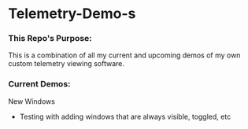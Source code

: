 # Telemetry-Demo-s

### This Repo's Purpose:
This is a combination of all my current and upcoming demos of my own custom telemetry viewing software.

### Current Demos:
New Windows
- Testing with adding windows that are always visible, toggled, etc
